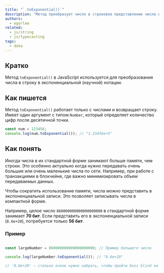 ```yaml
---
title: "`.toExponential()`"
description: "Метод преобразует число в строковое представление числа в экспоненциальной записи"
authors:
  - egorlem
related:
  - js/string
  - js/typecasting
tags:
  - doka
---
```


## Кратко

Метод `toExponential()` в JavaScript используется для преобразования числа в строку в экспоненциальной (научной) нотации.

## Как пишется

Метод `toExponential()` работает только с числами и возвращает строку. Имеет один аргумент с типом `Number`, который определяет количество цифр после десятичной точки.

```js
const num = 123456;
console.log(num.toExponential()); // "1.23456e+5"
```
## Как понять

Иногда числа в их стандартной форме занимают больше памяти, чем строки. Это особенно актуально когда нужно передавать очень большие или очень маленькие числа по сети. Например, при работе с транзакциями в блокчейне, где важно минимизировать объем передаваемых данных.

Чтобы сократить использование памяти, числа можно представить в экспоненциальной записи. Это позволяет записывать числа в компактной форме.

Например, целое число `860000000000000000000` в стандартной форме занимает **70 бит**. Если представить его в экспоненциальной записи (`8.6e+20`), потребуется только **56 бит**.

### Пример

```js

const largeNumber = 860000000000000000000; // Пример большого числа

console.log(largeNumber.toExponential()); // "8.6e+20"

// '8.6e+20' — столько очков нужно набрать, чтобы пройти boss blind на Ante 16 в игре Balatro.

```
